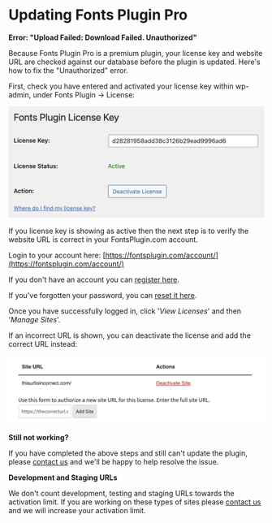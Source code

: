 # Updating Fonts Plugin Pro

**Error: "Upload Failed: Download Failed. Unauthorized"**

Because Fonts Plugin Pro is a premium plugin, your license key and website URL are checked against our database before the plugin is updated. Here's how to fix the "Unauthorized" error.

First, check you have entered and activated your license key within wp-admin, under Fonts Plugin → License:

![](.gitbook/assets/image%20%2828%29.png)

If you license key is showing as active then the next step is to verify the website URL is correct in your FontsPlugin.com account.

Login to your account here: [https://fontsplugin.com/account/](https://fontsplugin.com/account/)

If you don't have an account you can [register here](https://fontsplugin.com/account-registration/).

If you've forgotten your password, you can [reset it here](https://fontsplugin.com/wp-login.php?action=lostpassword).

Once you have successfully logged in, click '_View Licenses_' and then '_Manage Sites_'.

If an incorrect URL is shown, you can deactivate the license and add the correct URL instead:

![](.gitbook/assets/image%20%2827%29.png)

**Still not working?**

If you have completed the above steps and still can't update the plugin, please [contact us](https://fontsplugin.com/contact) and we'll be happy to help resolve the issue.

**Development and Staging URLs**

We don't count development, testing and staging URLs towards the activation limit. If you are working on these types of sites please [contact us](https://fontsplugin.com/contact) and we will increase your activation limit.

